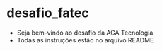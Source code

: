 # desafio_fatec
* Seja bem-vindo ao desafio da AGA Tecnologia. 
* Todas as instruções estão no arquivo README

